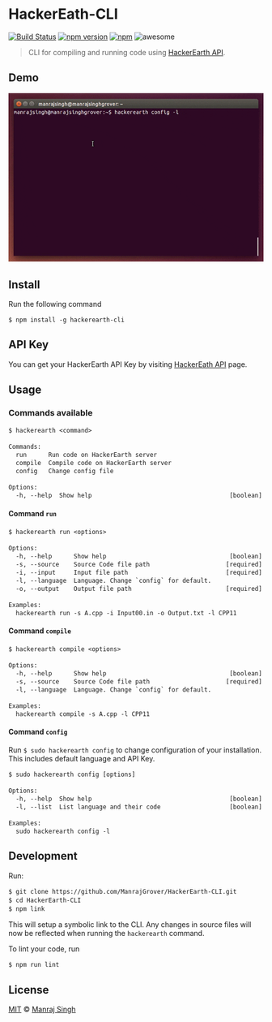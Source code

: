 # HackerEath-CLI
[![Build Status](https://travis-ci.org/ManrajGrover/HackerEarth-CLI.svg?branch=master)](https://travis-ci.org/ManrajGrover/HackerEarth-CLI) [![npm version](https://badge.fury.io/js/hackerearth-cli.svg)](https://www.npmjs.com/package/hackerearth-cli) [![npm](https://img.shields.io/npm/dt/hackerearth-cli.svg?maxAge=2592000)](https://www.npmjs.com/package/hackerearth-cli) ![awesome](https://img.shields.io/badge/awesome-yes-green.svg)
> CLI for compiling and running code using [HackerEarth API](https://www.hackerearth.com/docs/api/developers/code/legacy/).

## Demo

![Demo](https://raw.githubusercontent.com/ManrajGrover/HackerEarth-CLI/master/art/demo.gif)

## Install

Run the following command

```shell
$ npm install -g hackerearth-cli
```

## API Key

You can get your HackerEarth API Key by visiting [HackerEath API](https://www.hackerearth.com/api/register/) page.


## Usage

### Commands available

```shell
$ hackerearth <command>

Commands:
  run      Run code on HackerEarth server
  compile  Compile code on HackerEarth server
  config   Change config file

Options:
  -h, --help  Show help                                      [boolean]

```


#### Command `run`

```shell
$ hackerearth run <options>

Options:
  -h, --help      Show help                                  [boolean]
  -s, --source    Source Code file path                     [required]
  -i, --input     Input file path                           [required]
  -l, --language  Language. Change `config` for default.
  -o, --output    Output file path                          [required]

Examples:
  hackerearth run -s A.cpp -i Input00.in -o Output.txt -l CPP11

```

#### Command `compile`

```shell
$ hackerearth compile <options>

Options:
  -h, --help      Show help                                  [boolean]
  -s, --source    Source Code file path                     [required]
  -l, --language  Language. Change `config` for default.

Examples:
  hackerearth compile -s A.cpp -l CPP11
```

#### Command `config`
Run `$ sudo hackerearth config` to change configuration of your installation. This includes default language and API Key.

```shell
$ sudo hackerearth config [options]

Options:
  -h, --help  Show help                                      [boolean]
  -l, --list  List language and their code                   [boolean]

Examples:
  sudo hackerearth config -l
```

## Development

Run:

```sh
$ git clone https://github.com/ManrajGrover/HackerEarth-CLI.git
$ cd HackerEarth-CLI
$ npm link
```

This will setup a symbolic link to the CLI. Any changes in source files will now be reflected when running the `hackerearth` command.

To lint your code, run

```sh
$ npm run lint
```


## License

[MIT](https://github.com/ManrajGrover/HackerEarth-CLI/blob/master/LICENSE) © [Manraj Singh](https://github.com/ManrajGrover)
